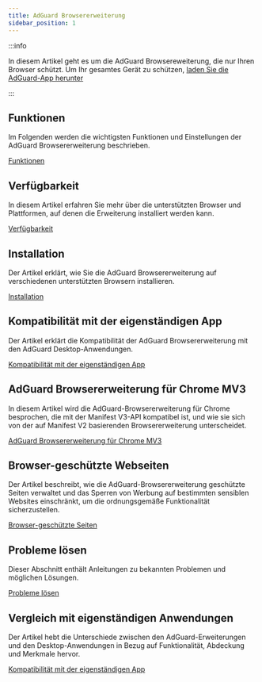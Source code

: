 ```yaml
---
title: AdGuard Browsererweiterung
sidebar_position: 1
---
```


:::info

In diesem Artikel geht es um die AdGuard Browsereweiterung, die nur Ihren Browser schützt. Um Ihr gesamtes Gerät zu schützen, [laden Sie die AdGuard-App herunter](https://adguard.com/download.html?auto=true)

:::

## Funktionen

Im Folgenden werden die wichtigsten Funktionen und Einstellungen der AdGuard Browsererweiterung beschrieben.

[Funktionen](/adguard-browser-extension/features/features.md)

## Verfügbarkeit

In diesem Artikel erfahren Sie mehr über die unterstützten Browser und Plattformen, auf denen die Erweiterung installiert werden kann.

[Verfügbarkeit](/adguard-browser-extension/availability.md)

## Installation

Der Artikel erklärt, wie Sie die AdGuard Browsererweiterung auf verschiedenen unterstützten Browsern installieren.

[Installation](/adguard-browser-extension/installation.md)

## Kompatibilität mit der eigenständigen App

Der Artikel erklärt die Kompatibilität der AdGuard Browsererweiterung mit den AdGuard Desktop-Anwendungen.

[Kompatibilität mit der eigenständigen App](adguard-browser-extension/compatibility.md)

## AdGuard Browsererweiterung für Chrome MV3

In diesem Artikel wird die AdGuard-Browsererweiterung für Chrome besprochen, die mit der Manifest V3-API kompatibel ist, und wie sie sich von der auf Manifest V2 basierenden Browsererweiterung unterscheidet.

[AdGuard Browsererweiterung für Chrome MV3](/adguard-browser-extension/mv3-version/)

## Browser-geschützte Webseiten

Der Artikel beschreibt, wie die AdGuard-Browsererweiterung geschützte Seiten verwaltet und das Sperren von Werbung auf bestimmten sensiblen Websites einschränkt, um die ordnungsgemäße Funktionalität sicherzustellen.

[Browser-geschützte Seiten](/adguard-browser-extension/protected-pages.md)

## Probleme lösen

Dieser Abschnitt enthält Anleitungen zu bekannten Problemen und möglichen Lösungen.

[Probleme lösen](/adguard-browser-extension/solving-problems/solving-problems.md)

## Vergleich mit eigenständigen Anwendungen

Der Artikel hebt die Unterschiede zwischen den AdGuard-Erweiterungen und den Desktop-Anwendungen in Bezug auf Funktionalität, Abdeckung und Merkmale hervor.

[Kompatibilität mit der eigenständigen App](/adguard-browser-extension/comparison-standalone.md)
